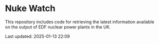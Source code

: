 # Nuke Watch

This repository includes code for retrieving the latest information available on the output of EDF nuclear power plants in the UK.

Last updated: 2025-01-13 22:09